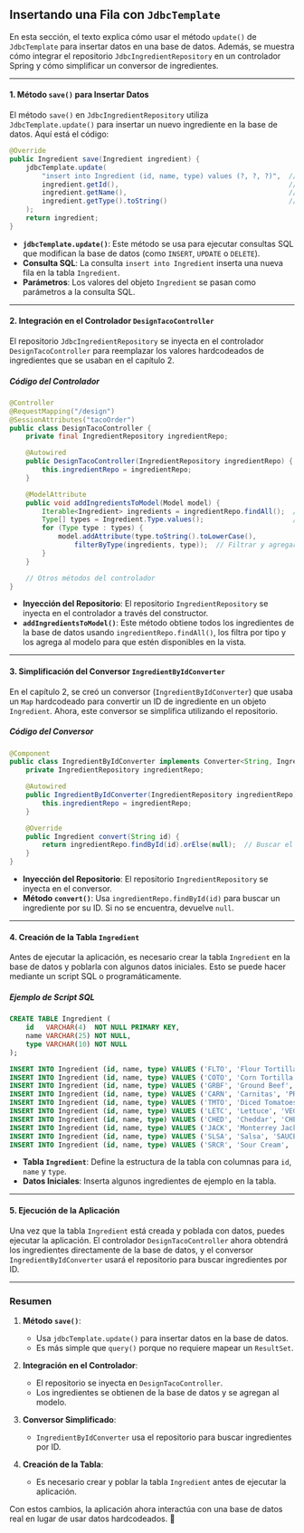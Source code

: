 ## Insertando una Fila con `JdbcTemplate`

En esta sección, el texto explica cómo usar el método `update()` de `JdbcTemplate` para insertar datos en una base de datos. Además, se muestra cómo integrar el repositorio `JdbcIngredientRepository` en un controlador Spring y cómo simplificar un conversor de ingredientes.

---

#### 1. **Método `save()` para Insertar Datos**

El método `save()` en `JdbcIngredientRepository` utiliza `JdbcTemplate.update()` para insertar un nuevo ingrediente en la base de datos. Aquí está el código:

```java
@Override
public Ingredient save(Ingredient ingredient) {
    jdbcTemplate.update(
        "insert into Ingredient (id, name, type) values (?, ?, ?)",  // Consulta SQL
        ingredient.getId(),                                          // Parámetro 1: ID
        ingredient.getName(),                                        // Parámetro 2: Nombre
        ingredient.getType().toString()                              // Parámetro 3: Tipo (convertido a String)
    );
    return ingredient;
}
```

- **`jdbcTemplate.update()`**: Este método se usa para ejecutar consultas SQL que modifican la base de datos (como `INSERT`, `UPDATE` o `DELETE`).
- **Consulta SQL**: La consulta `insert into Ingredient` inserta una nueva fila en la tabla `Ingredient`.
- **Parámetros**: Los valores del objeto `Ingredient` se pasan como parámetros a la consulta SQL.

---

#### 2. **Integración en el Controlador `DesignTacoController`**

El repositorio `JdbcIngredientRepository` se inyecta en el controlador `DesignTacoController` para reemplazar los valores hardcodeados de ingredientes que se usaban en el capítulo 2.

##### Código del Controlador

```java
@Controller
@RequestMapping("/design")
@SessionAttributes("tacoOrder")
public class DesignTacoController {
    private final IngredientRepository ingredientRepo;

    @Autowired
    public DesignTacoController(IngredientRepository ingredientRepo) {
        this.ingredientRepo = ingredientRepo;
    }

    @ModelAttribute
    public void addIngredientsToModel(Model model) {
        Iterable<Ingredient> ingredients = ingredientRepo.findAll();  // Obtener todos los ingredientes
        Type[] types = Ingredient.Type.values();                      // Obtener los tipos de ingredientes
        for (Type type : types) {
            model.addAttribute(type.toString().toLowerCase(),
                filterByType(ingredients, type));  // Filtrar y agregar al modelo
        }
    }

    // Otros métodos del controlador
}
```

- **Inyección del Repositorio**: El repositorio `IngredientRepository` se inyecta en el controlador a través del constructor.
- **`addIngredientsToModel()`**: Este método obtiene todos los ingredientes de la base de datos usando `ingredientRepo.findAll()`, los filtra por tipo y los agrega al modelo para que estén disponibles en la vista.

---

#### 3. **Simplificación del Conversor `IngredientByIdConverter`**

En el capítulo 2, se creó un conversor (`IngredientByIdConverter`) que usaba un `Map` hardcodeado para convertir un ID de ingrediente en un objeto `Ingredient`. Ahora, este conversor se simplifica utilizando el repositorio.

##### Código del Conversor

```java
@Component
public class IngredientByIdConverter implements Converter<String, Ingredient> {
    private IngredientRepository ingredientRepo;

    @Autowired
    public IngredientByIdConverter(IngredientRepository ingredientRepo) {
        this.ingredientRepo = ingredientRepo;
    }

    @Override
    public Ingredient convert(String id) {
        return ingredientRepo.findById(id).orElse(null);  // Buscar el ingrediente por ID
    }
}
```

- **Inyección del Repositorio**: El repositorio `IngredientRepository` se inyecta en el conversor.
- **Método `convert()`**: Usa `ingredientRepo.findById(id)` para buscar un ingrediente por su ID. Si no se encuentra, devuelve `null`.

---

#### 4. **Creación de la Tabla `Ingredient`**

Antes de ejecutar la aplicación, es necesario crear la tabla `Ingredient` en la base de datos y poblarla con algunos datos iniciales. Esto se puede hacer mediante un script SQL o programáticamente.

##### Ejemplo de Script SQL

```sql
CREATE TABLE Ingredient (
    id   VARCHAR(4)  NOT NULL PRIMARY KEY,
    name VARCHAR(25) NOT NULL,
    type VARCHAR(10) NOT NULL
);

INSERT INTO Ingredient (id, name, type) VALUES ('FLTO', 'Flour Tortilla', 'WRAP');
INSERT INTO Ingredient (id, name, type) VALUES ('COTO', 'Corn Tortilla', 'WRAP');
INSERT INTO Ingredient (id, name, type) VALUES ('GRBF', 'Ground Beef', 'PROTEIN');
INSERT INTO Ingredient (id, name, type) VALUES ('CARN', 'Carnitas', 'PROTEIN');
INSERT INTO Ingredient (id, name, type) VALUES ('TMTO', 'Diced Tomatoes', 'VEGGIES');
INSERT INTO Ingredient (id, name, type) VALUES ('LETC', 'Lettuce', 'VEGGIES');
INSERT INTO Ingredient (id, name, type) VALUES ('CHED', 'Cheddar', 'CHEESE');
INSERT INTO Ingredient (id, name, type) VALUES ('JACK', 'Monterrey Jack', 'CHEESE');
INSERT INTO Ingredient (id, name, type) VALUES ('SLSA', 'Salsa', 'SAUCE');
INSERT INTO Ingredient (id, name, type) VALUES ('SRCR', 'Sour Cream', 'SAUCE');
```

- **Tabla `Ingredient`**: Define la estructura de la tabla con columnas para `id`, `name` y `type`.
- **Datos Iniciales**: Inserta algunos ingredientes de ejemplo en la tabla.

---

#### 5. **Ejecución de la Aplicación**

Una vez que la tabla `Ingredient` está creada y poblada con datos, puedes ejecutar la aplicación. El controlador `DesignTacoController` ahora obtendrá los ingredientes directamente de la base de datos, y el conversor `IngredientByIdConverter` usará el repositorio para buscar ingredientes por ID.

---

### Resumen

1. **Método `save()`**:
    - Usa `jdbcTemplate.update()` para insertar datos en la base de datos.
    - Es más simple que `query()` porque no requiere mapear un `ResultSet`.

2. **Integración en el Controlador**:
    - El repositorio se inyecta en `DesignTacoController`.
    - Los ingredientes se obtienen de la base de datos y se agregan al modelo.

3. **Conversor Simplificado**:
    - `IngredientByIdConverter` usa el repositorio para buscar ingredientes por ID.

4. **Creación de la Tabla**:
    - Es necesario crear y poblar la tabla `Ingredient` antes de ejecutar la aplicación.

Con estos cambios, la aplicación ahora interactúa con una base de datos real en lugar de usar datos hardcodeados. 🎉